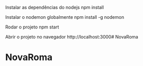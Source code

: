 Instalar as dependências do nodejs
npm install

Instalar o nodemon globalmente
npm install -g nodemon

Rodar o projeto
npm start

Abrir o projeto no navegador
http://localhost:3000# NovaRoma
# NovaRoma
